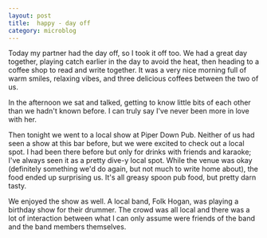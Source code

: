 ```yaml
---
layout: post
title:  happy - day off
category: microblog
---
```


Today my partner had the day off, so I took it off too. We had a great day together, playing catch earlier in the day to avoid the heat, then heading to a coffee shop to read and write together. It was a very nice morning full of warm smiles, relaxing vibes, and three delicious coffees between the two of us.

In the afternoon we sat and talked, getting to know little bits of each other than we hadn't known before. I can truly say I've never been more in love with her. 

Then tonight we went to a local show at Piper Down Pub. Neither of us had seen a show at this bar before, but we were excited to check out a local spot. I had been there before but only for drinks with friends and karaoke; I've always seen it as a pretty dive-y local spot. While the venue was okay (definitely something we'd do again, but not much to write home about), the food ended up surprising us. It's all greasy spoon pub food, but pretty darn tasty.

We enjoyed the show as well. A local band, Folk Hogan, was playing a birthday show for their drummer. The crowd was all local and there was a lot of interaction between what I can only assume were friends of the band and the band members themselves. 
